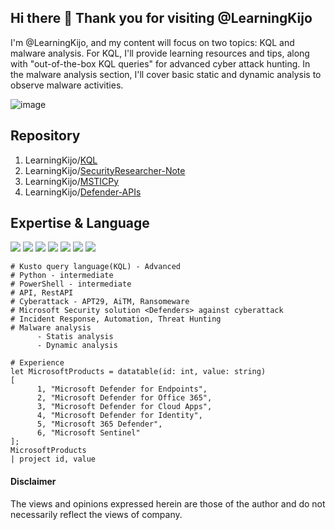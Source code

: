 ## Hi there 👋 Thank you for visiting @LearningKijo
I'm @LearningKijo, and my content will focus on two topics: KQL and malware analysis. For KQL, I'll provide learning resources and tips, along with "out-of-the-box KQL queries" for advanced cyber attack hunting. In the malware analysis section, I'll cover basic static and dynamic analysis to observe malware activities.

![image](https://user-images.githubusercontent.com/120234772/227475947-90ac2518-cfd1-438a-90e1-c7667cd0fc3e.png)


## Repository
1. LearningKijo/[KQL](https://github.com/LearningKijo/KQL)
2. LearningKijo/[SecurityResearcher-Note](https://github.com/LearningKijo/SecurityResearcher-Note)
3. LearningKijo/[MSTICPy](https://github.com/LearningKijo/MSTICPy)
4. LearningKijo/[Defender-APIs](https://github.com/LearningKijo/Defender-APIs)

## Expertise & Language
<a href="https://www.linkedin.com/in/kijo-niimura/"><img src="https://img.shields.io/badge/-Linkedin-0077B5.svg?logo=linkedin&style=popout"></a>
<a href="https://learn.microsoft.com/en-us/azure/data-explorer/kusto/query/"><img src="https://img.shields.io/badge/Azure-KQL-00B2FF.svg?logo=microsoftazure&style=popout"></a>
<a href="https://learn.microsoft.com/en-us/azure/data-explorer/kusto/query/"><img src="https://img.shields.io/badge/Azure%20Data%20Explorer-%230078D4.svg?&style=popout&logo=azure%20data%20explorer&logoColor=white"/></a>
<img src="https://img.shields.io/badge/M365D-APIs-142787.svg?logo=microsoft&style=popout"> <img src="https://img.shields.io/badge/MDE-APIs-142783.svg?logo=microsoft&style=popout"> <img src="https://img.shields.io/badge/PowerShell-%235391FE.svg?&style=popout&logo=powershell&logoColor=white" /> <img src="https://img.shields.io/badge/-Python-FFFFFF.svg?logo=python&style=popout"> <br>

```kql
# Kusto query language(KQL) - Advanced 
# Python - intermediate
# PowerShell - intermediate
# API, RestAPI
# Cyberattack - APT29, AiTM, Ransomeware
# Microsoft Security solution <Defenders> against cyberattack
# Incident Response, Automation, Threat Hunting
# Malware analysis
      - Statis analysis
      - Dynamic analysis
      
# Experience
let MicrosoftProducts = datatable(id: int, value: string)
[
      1, "Microsoft Defender for Endpoints", 
      2, "Microsoft Defender for Office 365", 
      3, "Microsoft Defender for Cloud Apps", 
      4, "Microsoft Defender for Identity", 
      5, "Microsoft 365 Defender", 
      6, "Microsoft Sentinel"
];
MicrosoftProducts
| project id, value
```



#### Disclaimer 
The views and opinions expressed herein are those of the author and do not necessarily reflect the views of company.
